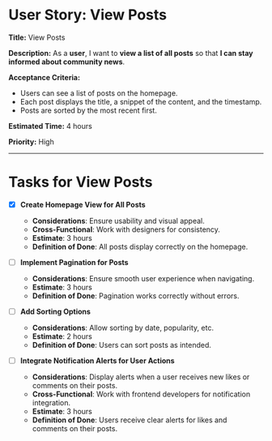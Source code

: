 # User Story: View Posts

**Title:** View Posts

**Description:**
As a **user**, I want to **view a list of all posts** so that **I can stay informed about community news**.

**Acceptance Criteria:**
- Users can see a list of posts on the homepage.
- Each post displays the title, a snippet of the content, and the timestamp.
- Posts are sorted by the most recent first.

**Estimated Time:** 4 hours

**Priority:** High

---

# Tasks for View Posts
- [x] **Create Homepage View for All Posts**
  - **Considerations**: Ensure usability and visual appeal.
  - **Cross-Functional**: Work with designers for consistency.
  - **Estimate**: 3 hours
  - **Definition of Done**: All posts display correctly on the homepage.

- [ ] **Implement Pagination for Posts**
  - **Considerations**: Ensure smooth user experience when navigating.
  - **Estimate**: 3 hours
  - **Definition of Done**: Pagination works correctly without errors.

- [ ] **Add Sorting Options**
  - **Considerations**: Allow sorting by date, popularity, etc.
  - **Estimate**: 2 hours
  - **Definition of Done**: Users can sort posts as intended.
- [ ] **Integrate Notification Alerts for User Actions**
  - **Considerations**: Display alerts when a user receives new likes or comments on their posts.
  - **Cross-Functional**: Work with frontend developers for notification integration.
  - **Estimate**: 3 hours
  - **Definition of Done**: Users receive clear alerts for likes and comments on their posts.
